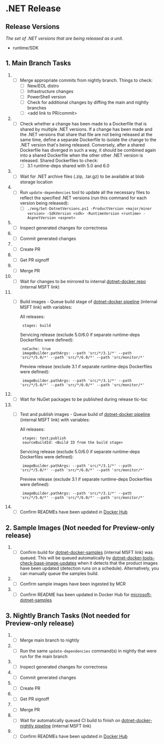 # .NET Release

## Release Versions

_The set of .NET versions that are being released as a unit._

* runtime/SDK

## 1. Main Branch Tasks

1. - [ ] Merge appropriate commits from nightly branch.  Things to check:
      - [ ] New/EOL distro
      - [ ] Infrastructure changes
      - [ ] PowerShell version
      - [ ] Check for additional changes by diffing the main and nightly branches
      - [ ] &lt;add link to PR/commit&gt;
1. - [ ] Check whether a change has been made to a Dockerfile that is shared by multiple .NET versions. If a change has been made and the .NET versions that share that file are not being released at the same time, define a separate Dockerfile to isolate the change to the .NET version that's being released. Conversely, after a shared Dockerfile has diverged in such a way, it should be combined again into a shared Dockerfile when the other other .NET version is released. Shared Dockerfiles to check:
      - [ ] 3.1 runtime-deps shared with 5.0 and 6.0
1. - [ ] Wait for .NET archive files (.zip, .tar.gz) to be available at blob storage location
1. - [ ] Run `update-dependencies` tool to update all the necessary files to reflect the specified .NET versions (run this command for each version being released):
      - [ ] `./eng/Set-DotnetVersions.ps1 -ProductVersion <major/minor version> -SdkVersion <sdk> -RuntimeVersion <runtime> -AspnetVersion <aspnet>`
1. - [ ] Inspect generated changes for correctness
1. - [ ] Commit generated changes
1. - [ ] Create PR
1. - [ ] Get PR signoff
1. - [ ] Merge PR
1. - [ ] Wait for changes to be mirrored to internal [dotnet-docker repo](https://dev.azure.com/dnceng/internal/_git/dotnet-dotnet-docker) (internal MSFT link)
1. - [ ] Build images - Queue build stage of [dotnet-docker pipeline](https://dev.azure.com/dnceng/internal/_build?definitionId=373) (internal MSFT link) with variables:

      All releases:

          stages: build

      Servicing release (exclude 5.0/6.0 if separate runtime-deps Dockerfiles were defined):

          noCache: true
          imageBuilder.pathArgs: --path 'src/*/3.1/*' --path 'src/*/5.0/*' --path 'src/*/6.0/*' --path 'src/monitor/*'

      Preview release (exclude 3.1 if separate runtime-deps Dockerfiles were defined):

          imageBuilder.pathArgs: --path 'src/*/3.1/*' --path 'src/*/5.0/*' --path 'src/*/6.0/*' --path 'src/monitor/*'
1. - [ ] Wait for NuGet packages to be published during release tic-toc
1. - [ ] Test and publish images - Queue build of [dotnet-docker pipeline](https://dev.azure.com/dnceng/internal/_build?definitionId=373) (internal MSFT link) with variables:

      All releases:

          stages: test;publish
          sourceBuildId: <Build ID from the build stage>

      Servicing release (exclude 5.0/6.0 if separate runtime-deps Dockerfiles were defined):

          imageBuilder.pathArgs: --path 'src/*/3.1/*' --path 'src/*/5.0/*' --path 'src/*/6.0/*' --path 'src/monitor/*'

      Preview release (exclude 3.1 if separate runtime-deps Dockerfiles were defined):

          imageBuilder.pathArgs: --path 'src/*/3.1/*' --path 'src/*/5.0/*' --path 'src/*/6.0/*' --path 'src/monitor/*'
1. - [ ] Confirm READMEs have been updated in [Docker Hub](https://hub.docker.com/_/microsoft-dotnet)

## 2. Sample Images (Not needed for Preview-only release)

1. - [ ] Confirm build for [dotnet-docker-samples](https://dev.azure.com/dnceng/internal/_build?definitionId=376) (internal MSFT link) was queued. This will be queued automatically by [dotnet-docker-tools-check-base-image-updates](https://dev.azure.com/dnceng/internal/_build?definitionId=536) when it detects that the product images have been updated (detection runs on a schedule). Alternatively, you can manually queue the samples build.
1. - [ ] Confirm sample images have been ingested by MCR
1. - [ ] Confirm README has been updated in Docker Hub for [microsoft-dotnet-samples](https://hub.docker.com/_/microsoft-dotnet-samples/)

## 3. Nightly Branch Tasks (Not needed for Preview-only release)

1. - [ ] Merge main branch to nightly
1. - [ ] Run the same `update-dependencies` command(s) in nightly that were run for the main branch
1. - [ ] Inspect generated changes for correctness
1. - [ ] Commit generated changes
1. - [ ] Create PR
1. - [ ] Get PR signoff
1. - [ ] Merge PR
1. - [ ] Wait for automatically queued CI build to finish on [dotnet-docker-nightly pipeline](https://dev.azure.com/dnceng/internal/_build?definitionId=359) (internal MSFT link)
1. - [ ] Confirm READMEs have been updated in [Docker Hub](https://hub.docker.com/_/microsoft-dotnet)
